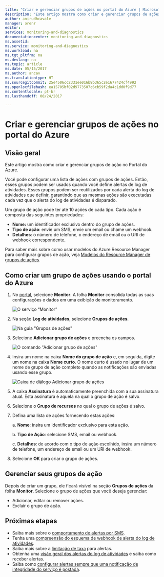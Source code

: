 ```yaml
---
title: "Criar e gerenciar grupos de ações no portal do Azure | Microsoft Docs"
description: "Este artigo mostra como criar e gerenciar grupos de ações no portal do Azure."
author: anirudhcavale
manager: orenr
editor: 
services: monitoring-and-diagnostics
documentationcenter: monitoring-and-diagnostics
ms.assetid: 
ms.service: monitoring-and-diagnostics
ms.workload: na
ms.tgt_pltfrm: na
ms.devlang: na
ms.topic: article
ms.date: 05/15/2017
ms.author: ancav
ms.translationtype: HT
ms.sourcegitcommit: 25e4506cc2331ee016b8b365c2e1677424cf4992
ms.openlocfilehash: ea15705bf02d9773507c6cb59f2da4c1dd0f9d77
ms.contentlocale: pt-br
ms.lasthandoff: 08/24/2017

---
```

# <a name="create-and-manage-action-groups-in-the-azure-portal"></a>Criar e gerenciar grupos de ações no portal do Azure
## <a name="overview"></a>Visão geral ##
Este artigo mostra como criar e gerenciar grupos de ação no Portal do Azure.

Você pode configurar uma lista de ações com grupos de ações. Então, esses grupos podem ser usados quando você define alertas de log de atividades. Esses grupos podem ser reutilizados por cada alerta do log de atividades que definir, garantindo que as mesmas ações são executadas cada vez que o alerta do log de atividades é disparado.

Um grupo de ação pode ter até 10 ações de cada tipo. Cada ação é composta das seguintes propriedades:

* **Nome:** um identificador exclusivo dentro do grupo de ações.  
* **Tipo de ação**: envie um SMS, envie um email ou chame um webhook.  
* **Detalhes**: o número de telefone, o endereço de email ou o URI de webhook correspondente.

Para saber mais sobre como usar modelos do Azure Resource Manager para configurar grupos de ação, veja [Modelos do Resource Manager de grupos de ações](monitoring-create-action-group-with-resource-manager-template.md).

## <a name="create-an-action-group-by-using-the-azure-portal"></a>Como criar um grupo de ações usando o portal do Azure ##
1. No [portal](https://portal.azure.com), selecione **Monitor**. A folha **Monitor** consolida todas as suas configurações e dados em uma exibição de monitoramento.

    ![O serviço “Monitor”](./media/monitoring-action-groups/home-monitor.png)
2. Na seção **Log de atividades**, selecione **Grupos de ações**.

    ![Na guia "Grupos de ações"](./media/monitoring-action-groups/action-groups-blade.png)
3. Selecione **Adicionar grupo de ações** e preencha os campos.

    ![O comando "Adicionar grupo de ações"](./media/monitoring-action-groups/add-action-group.png)
4. Insira um nome na caixa **Nome do grupo de ação** e, em seguida, digite um nome na caixa **Nome curto**. O nome curto é usado no lugar de um nome de grupo de ação completo quando as notificações são enviadas usando esse grupo.

      ![Caixa de diálogo Adicionar grupo de ações](./media/monitoring-action-groups/action-group-define.png)

5. A caixa **Assinatura** é automaticamente preenchida com a sua assinatura atual. Esta assinatura é aquela na qual o grupo de ação é salvo.

6. Selecione o **Grupo de recursos** no qual o grupo de ações é salvo.

7. Defina uma lista de ações fornecendo estas ações:

    a. **Nome**: insira um identificador exclusivo para esta ação.

    b. **Tipo de Ação**: selecione SMS, email ou webhook.

    c. **Detalhes**: de acordo com o tipo de ação escolhido, insira um número de telefone, um endereço de email ou um URI de webhook.

8. Selecione **OK** para criar o grupo de ações.

## <a name="manage-your-action-groups"></a>Gerenciar seus grupos de ação ##
Depois de criar um grupo, ele ficará visível na seção **Grupos de ações** da folha **Monitor**. Selecione o grupo de ações que você deseja gerenciar:

* Adicionar, editar ou remover ações.
* Excluir o grupo de ação.

## <a name="next-steps"></a>Próximas etapas ##
* Saiba mais sobre o [comportamento de alertas por SMS](monitoring-sms-alert-behavior.md).  
* Tenha uma [compreensão do esquema de webhook de alerta do log de atividades](monitoring-activity-log-alerts-webhook.md).  
* Saiba mais sobre a [limitação de taxa](monitoring-alerts-rate-limiting.md) para alertas. 
* Obtenha uma [visão geral dos alertas do log de atividades](monitoring-overview-alerts.md) e saiba como receber alertas.  
* Saiba como [configurar alertas sempre que uma notificação de integridade do serviço é postada](monitoring-activity-log-alerts-on-service-notifications.md).

